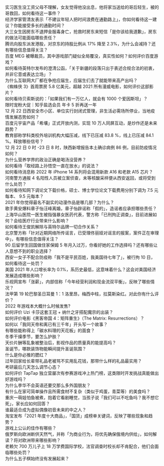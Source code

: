 实习医生没工资父母不理解，女友觉得他没出息，他将家当送给的哥后轻生，被的哥救回，如何看待这一事件？  
经济学家管清友表示「不建议年轻人把时间浪费在通勤路上」，你如何看待这一建议？你能接受多长的通勤时间？  
大三女生因房东不退押金服毒身亡，抢救时房东来短信「是你该给我道歉」，房东的做法可能面临哪些责任？  
腾讯向股东派发港股，对京东的持股比例从 17% 降至 2.3%，为什么会减持？还有哪些信息值得关注？  
百度 MEG 被曝裁员，其中游戏部门疑似全局覆没，真实性如何？如何评价百度游戏？  
如何看待英特尔发布的澄清公函，「关于新疆的段落只出于表述合规合法的初衷，并非它意或表达立场」？  
为什么互联网大厂都在争抢应届生，应届生们去了就能带来高产出吗？  
《蜘蛛侠 3》首周票房 5.8 亿美元，超越 2021 所有漫威电影，如何评价这部影片？  
如何看待贝索斯说的：「如果我们有一万亿人，就会有 1000 个爱因斯坦」？  
限时宠粉大促｜知乎盐选会员 年卡 5 折再送一年  
12 月 22 日西安全市小区、单位实行封闭式管理，非生活必需场所停业，当地疫情发展态势如何？  
百度元宇宙产品「希壤」正式开放内测，实现 10 万人同屏互动，是炒作还是未来趋势？  
教育部称学科类校外培训机构大幅压减，线下已压减 83.8 %，线上已压减 84.1 %。释放哪些信号？  
12 月 22 日 0 时 -23 日 8 时，陕西新增报告本土确诊病例 86 例，目前防疫情况如何？  
为什么营养学界的政治正确是喝汤没营养？  
如何看待「取经路上孙悟空一直在放水」的说法？  
如何看待消息称 2022 年 iPhone 14 系列将会混用新款 A16 和老款 A15 芯片？  
河南警方通报 4 名阳性人员被立案侦查，未等核酸采样便从西安返回，或将受到什么处罚？  
如何看待知网下调论文下载价格，硕士、博士学位论文下载费用分别下调为 7.5 元每本、 9.5 元每本？  
2021 年你觉得最名不副实的动漫作品是哪几部？为什么？  
歌手黄安爆料章子怡汪峰离婚，章子怡辟谣称「假的」，造谣者应承担哪些责任？  
上海华山医院一医生被指强暴女医药代表，警方称「已刑拘正调查」，目前进展如何？会给医疗行业带来什么影响？  
如何看待王俊凯解除与英特尔品牌一切合作关系？  
北京警方称「针对近期网络所传谣言，已受理佟丽娅对谣言的报案，案件正在审理中」，有哪些信息值得关注？  
90 后留学生回国做住家保姆 5 年月入过万，你看好她的工作选择吗？还有哪些让人意想不到的职业选择？  
西安一女子不配合防疫称「我不是平民百姓，我美国待七年了」，被行拘 10 日，如何看待这一处罚？  
美国 2021 年人口增长率为 0.1%，系历史最低，这意味着什么？这会对美国经济发展造成哪些影响？  
乐视网宣布「涨薪」，内部信称「今年经营利润和现金流双平衡」，反映了哪些情况？  
法甲第 19 轮巴黎圣日耳曼 1：1 洛里昂，梅西中柱，拉莫斯染红。对此你有什么评价？  
2022 年游戏本大概什么时候发售?  
如何评价 Uzi 卡莎这套王冠 + 纳什之牙搭配魔宗的出装？  
如何评价电影《黑客帝国 4：矩阵重生》（The Matrix: Resurrections）？  
如何以「我同天帝和离已有三千年」开头写一个故事？  
有哪些能称得上「碳水料理的天花板」的面食？  
冬季干燥季节，要怎么护肤？  
天价片酬等乱象被整治后，影视作品的质量真的能提高吗？  
圣诞节，哪款装饰物能瞬间提升圣诞氛围？  
什么是你必推的腮红？  
过年回家给长辈带礼品老被骂不实用乱花钱，那带什么样的礼品最实用？  
考研最后几天怎么调节心态？  
如何评价 TapTap 独立营屡次有参赛游戏冲上热门榜，这类限时开发挑战真能做出好游戏吗？  
为什么李华不会英语还要交那么多外国朋友？  
有什么在家可简单操作且所需食材不复杂（类似于鸡蛋，青菜等）的美食吗？  
重庆一萌娃怕鱼被煮，抱着它看剧睡觉，当孩子说「我们可以不吃鱼吗？我不想它死」，家长应如何回答？  
谁最适合成为虚拟偶像初音未来的中之人？  
淘宝发布「2021 年度十大商品」，「国货」成榜单关键词，反映了哪些现象和趋势？  
游戏上公认的佳作有哪些？  
俄罗斯向欧洲断供天然气，并称「为商业行为，将优先确保俄境内供给」，如何解读？将对欧洲带来哪些影响？  
老赖欠 700 万儿子上 18 万学费国际学校，法官调查时校长却不肯配合，他们会面临哪些处罚？  
为什么五子棋始终没有发展起来？  
